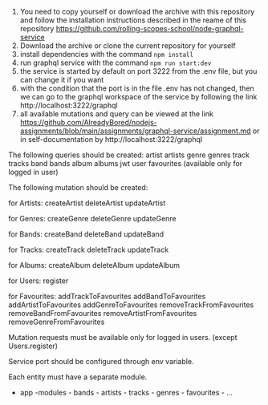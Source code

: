 1. You need to copy yourself or download the archive with this repository and follow the installation instructions described in the reame of this repository https://github.com/rolling-scopes-school/node-graphql-service
2. Download the archive or clone the current repository for yourself
3. install dependencies with the command ``npm install ``
4. run graphql service with the command ``npm run start:dev``
5. the service is started by default on port 3222 from the .env file, but you can change it if you want
6. with the condition that the port is in the file .env has not changed, then we can go to the graphql workspace of the service by following the link http://localhost:3222/graphql
7. all available mutations and query can be viewed at the link https://github.com/AlreadyBored/nodejs-assignments/blob/main/assignments/graphql-service/assignment.md or in self-documentation by http://localhost:3222/graphql


The following queries should be created:
artist
artists
genre
genres
track
tracks
band
bands
album
albums
jwt
user
favourites (available only for logged in user)

The following mutation should be created:

for Artists:
createArtist
deleteArtist
updateArtist

for Genres:
createGenre
deleteGenre
updateGenre

for Bands:
createBand
deleteBand
updateBand

for Tracks:
createTrack
deleteTrack
updateTrack

for Albums:
createAlbum
deleteAlbum
updateAlbum

for Users:
register

for Favourites:
addTrackToFavourites
addBandToFavourites
addArtistToFavourites
addGenreToFavourites
removeTrackFromFavourites
removeBandFromFavourites
removeArtistFromFavourites
removeGenreFromFavourites

Mutation requests must be available only for logged in users. (except Users.register)

Service port should be configured through env variable.

Each entity must have a separate module.

- app
    -modules
        - bands
        - artists
        - tracks
        - genres
        - favourites
        - ...
